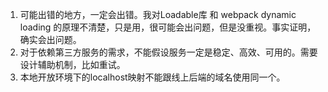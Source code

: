 1. 可能出错的地方，一定会出错。我对Loadable库 和 webpack dynamic loading 的原理不清楚，只是用，很可能会出问题，但是没重视。事实证明，确实会出问题。
2. 对于依赖第三方服务的需求，不能假设服务一定是稳定、高效、可用的。需要设计辅助机制，比如重试。
3. 本地开放环境下的localhost映射不能跟线上后端的域名使用同一个。